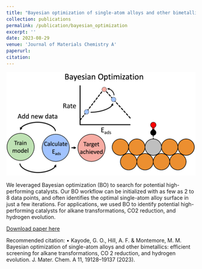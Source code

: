 ```yaml
---
title: "Bayesian optimization of single-atom alloys and other bimetallics: efficient screening for alkane transformations, CO2 reduction, and hydrogen evolution"
collection: publications
permalink: /publication/bayesian_optimization
excerpt: ''
date: 2023-08-29
venue: 'Journal of Materials Chemistry A'
paperurl:
citation:
---
```


![Bayesian optimization](/images/BO_TOC.png)

We leveraged Bayesian optimization (BO) to search for potential high-performing catalysts. Our BO workflow can be initialized with as few as 2 to 8 data points, and often identifies the optimal single-atom alloy surface in just a few iterations. For applications, we used BO to identify potential high-performing catalysts for alkane transformations, CO2 reduction, and hydrogen evolution.

[Download paper here](https://pubs.rsc.org/en/Content/ArticleLanding/2023/TA/D3TA02830E)


Recommended citation: •	Kayode, G. O., Hill, A. F. & Montemore, M. M. Bayesian optimization of single-atom alloys and other bimetallics: efficient screening for alkane transformations, CO 2 reduction, and hydrogen evolution. J. Mater. Chem. A 11, 19128–19137 (2023).